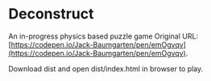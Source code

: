 # Deconstruct
An in-progress physics based puzzle game
Original URL: [https://codepen.io/Jack-Baumgarten/pen/emOgvqv](https://codepen.io/Jack-Baumgarten/pen/emOgvqv).

Download dist and open dist/index.html in browser to play.

